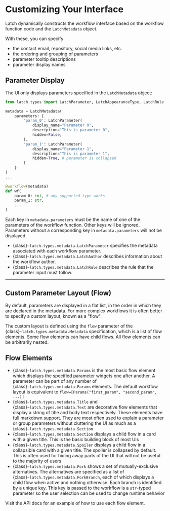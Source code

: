 # Customizing Your Interface

Latch dynamically constructs the workflow interface based on the workflow function code and the `LatchMetadata` object.

With these, you can specify

- the contact email, repository, social media links, etc.
- the ordering and grouping of parameters
- parameter tooltip descriptions
- parameter display names

## Parameter Display

The UI only displays parameters specified in the `LatchMetadata` object:

```python
from latch.types import LatchParameter, LatchAppearanceType, LatchRule

metadata = LatchMetadata(
    parameters: {
        'param_0': LatchParameter(
            display_name="Parameter 0",
            description="This is parameter 0",
            hidden=False,
        ),
        'param_1': LatchParameter(
            display_name="Parameter 1",
            description="This is parameter 1",
            hidden=True, # parameter is collapsed
        )
    }
)
...

@workflow(metadata)
def wf(
    param_0: int, # any supported type works
    param_1: str,
    ...
)
```

Each key in `metadata.parameters` must be the name of one of the parameters of the workflow function. Other keys will be ignored. Parameters without a corresponding key in `metadata.parameters` will not be displayed.

- {class}`~latch.types.metadata.LatchParameter` specifies the metadata associated with each workflow parameter.
- {class}`~latch.types.metadata.LatchAuthor` describes information about the workflow author.
- {class}`~latch.types.metadata.LatchRule` describes the rule that the parameter input must follow.

---

## Custom Parameter Layout (Flow)

By default, parameters are displayed in a flat list, in the order in which they are declared in the metadata. For more complex workflows it is often better to specify a custom layout, known as a "flow".

The custom layout is defined using the `flow` parameter of the {class}`~latch.types.metadata.Metadata` specification, which is a list of flow elements. Some flow elements can have child flows. All flow elements can be arbitrarily nested.

## Flow Elements

- {class}`~latch.types.metadata.Params` is the most basic flow element which displays the specified parameter widgets one after another. A parameter can be part of any number of {class}`~latch.types.metadata.Params` elements. The default workflow layout is equivalent to `flow=[Params("first_param", "second_param", ...)]`
- {class}`~latch.types.metadata.Title` and {class}`~latch.types.metadata.Text` are decorative flow elements that display a string of title and body text respectively. These elements have full markdown support. They are most often used to explain a parameter or group parameters without cluttering the UI as much as a {class}`~latch.types.metadata.Section`
- {class}`~latch.types.metadata.Section` displays a child flow in a card with a given title. This is the basic building block of most UIs
- {class}`~latch.types.metadata.Spoiler` displays a child flow in a collapsible card with a given title. The spoiler is collapsed by default. This is often used for hiding away parts of the UI that will not be useful to the majority of users
- {class}`~latch.types.metadata.Fork` shows a set of mutually-exclusive alternatives. The alternatives are specified as a list of {class}`~latch.types.metadata.ForkBranch`, each of which displays a child flow when active and nothing otherwise. Each branch is identified by a unique key. This key is passed to the workflow is a `str`-typed parameter so the user selection can be used to change runtime behavior

Visit the API docs for an example of how to use each flow element.
